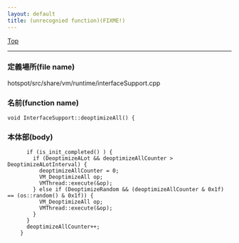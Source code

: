 ```yaml
---
layout: default
title: (unrecognied function)(FIXME!)
---
```

[Top](../index.html)

--- 
### 定義場所(file name)
hotspot/src/share/vm/runtime/interfaceSupport.cpp

### 名前(function name)
```
void InterfaceSupport::deoptimizeAll() {
```

### 本体部(body)
```
	  if (is_init_completed() ) {
	    if (DeoptimizeALot && deoptimizeAllCounter > DeoptimizeALotInterval) {
	      deoptimizeAllCounter = 0;
	      VM_DeoptimizeAll op;
	      VMThread::execute(&op);
	    } else if (DeoptimizeRandom && (deoptimizeAllCounter & 0x1f) == (os::random() & 0x1f)) {
	      VM_DeoptimizeAll op;
	      VMThread::execute(&op);
	    }
	  }
	  deoptimizeAllCounter++;
	}
	
```


